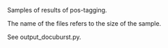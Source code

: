 Samples of results of pos-tagging.

The name of the files refers to the size of the sample.

See output_docuburst.py.
